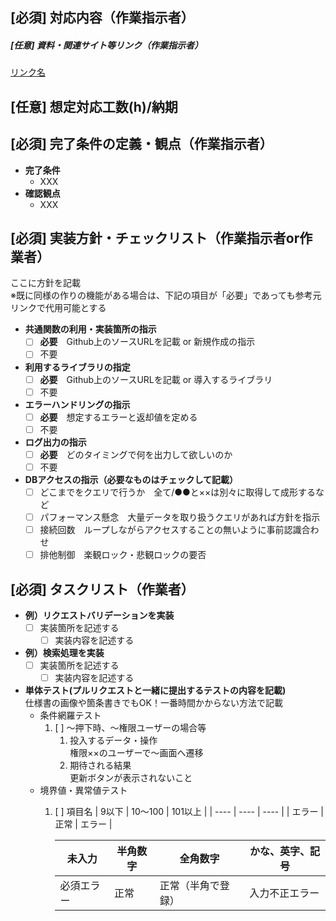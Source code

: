## [必須] 対応内容（作業指示者）
<!-- 起票 / 管理者記載項目 目的、依頼内容を簡潔に記載 -->

##### [任意] 資料・関連サイト等リンク（作業指示者）
[リンク名](URL)

## [任意] 想定対応工数(h)/納期

## [必須] 完了条件の定義・観点（作業指示者）

* __完了条件__
  * XXX
* __確認観点__
  * XXX

<!--
Issueが完了となる条件を羅列する
* 完了条件例
  * xxxを満たすこと
  * xxxが解消されること
* 確認観点例
  * 正常に処理が完了すること
  * 既存のxxx処理に影響がないこと
  * データ量に依存なく実行時間が一定であること
  * スマホ版も対応できていること
等必要に応じて増減させること
※作業者の見落としが無いように情報を共有することが大事
-->

## [必須] 実装方針・チェックリスト（作業指示者or作業者）
ここに方針を記載  
※既に同様の作りの機能がある場合は、下記の項目が「必要」であっても参考元リンクで代用可能とする
<!--
方針を簡潔に記載・事前検証や調査が必要なら調査用のIssueを起票すること
目的は作業指示者と作業者が認識合わせをすること
ここに時間をかけて欲しいわけではなく、作業者が迷う時間をなくすための情報があればよい
技術選定させたいなら、それを対応内容に記載して指示してください
-->

* __共通関数の利用・実装箇所の指示__
    * [ ] __必要__　Github上のソースURLを記載 or 新規作成の指示
    * [ ] 不要
* __利用するライブラリの指定__
    * [ ] __必要__　Github上のソースURLを記載 or 導入するライブラリ
    * [ ] 不要
* __エラーハンドリングの指示__
    * [ ] __必要__　想定するエラーと返却値を定める
    * [ ] 不要
* __ログ出力の指示__
    * [ ] __必要__　どのタイミングで何を出力して欲しいのか
    * [ ] 不要
* __DBアクセスの指示（必要なものはチェックして記載）__
    * [ ] どこまでをクエリで行うか　全て/●●と××は別々に取得して成形するなど
    * [ ] パフォーマンス懸念　大量データを取り扱うクエリがあれば方針を指示
    * [ ] 接続回数　ループしながらアクセスすることの無いように事前認識合わせ
    * [ ] 排他制御　楽観ロック・悲観ロックの要否

## [必須] タスクリスト（作業者）

* __例）リクエストバリデーションを実装__
    * [ ] 実装箇所を記述する
        * [ ] 実装内容を記述する
* __例）検索処理を実装__
    * [ ] 実装箇所を記述する
        * [ ] 実装内容を記述する
* __単体テスト(プルリクエストと一緒に提出するテストの内容を記載)__  
仕様書の画像や箇条書きでもOK！一番時間かからない方法で記載  
    * 条件網羅テスト
        1. [ ] ～押下時、～権限ユーザーの場合等
            1. 投入するデータ・操作  
                権限××のユーザーで～画面へ遷移
            2. 期待される結果  
                更新ボタンが表示されないこと
    * 境界値・異常値テスト
        1. [ ] 項目名
            | 9以下 | 10～100 | 101以上 |
            | ---- | ---- | ---- |
            | エラー | 正常 | エラー |

            | 未入力 | 半角数字 | 全角数字 | かな、英字、記号 |
            | ---- | ---- | ---- | ---- |
            | 必須エラー | 正常 | 正常（半角で登録） | 入力不正エラー |

<!--
単体テストまでをタスクリストとする
実装したら終わりではなく、動作保証までをタスクとすること
上記はあくまで例なので、仕様書の画像貼付でもOK
-->
